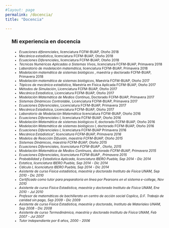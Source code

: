 ```yaml
---
#layout: page
permalink: /docencia/
title: "Docencia"

---
```

<div style="padding-left:20px;">
  
<h3 id="Docencia">Mi experiencia en docencia</h3>  

<ul>
  <li style="font-size:75%;"><i>Ecuaciones diferenciales</i>, licenciatura FCFM-BUAP, Otoño 2018</li>
  <li style="font-size:75%;"><i>Mecánica estadística</i>, licenciatura FCFM-BUAP, Otoño 2018</li>
  <li style="font-size:75%;"><i>Ecuaciones Diferenciales</i>, licenciatura FCFM-BUAP, Otoño 2018 </li>
  <li style="font-size:75%;"><i> Técnicas Numéricas Aplicadas a Sistemas Vivos</i>, licenciatura FCFM-BUAP, Primavera 2018 </li>
  <li style="font-size:75%;"><i>Laboratorio de modelación matemática</i>, licenciatura FCFM-BUAP, Primavera 2018 </li>
  <li style="font-size:75%;"><i>Modelación matemática de sistemas biológicos </i>, maestría y doctorado FCFM-BUAP, Primavera 2018 </li>
  <li style="font-size:75%;"><i>Modelación matemática de sistemas biológicos</i>, Maestría FCFM-BUAP, Otoño 2017 </li>
  <li style="font-size:75%;"><i>Tópicos de mecánica estadística</i>, Maestría en Física Aplicada FCFM-BUAP, Otoño 2017 </li>
  <li style="font-size:75%;"><i>Métodos de Simulación</i>, Licenciatura FCFM-BUAP, Otoño 2017 </li>
  <li style="font-size:75%;"><i>Mecánica Estadística</i>, Licenciatura FCFM-BUAP, Otoño 2017 </li>
  <li style="font-size:75%;"><i>Modelación Matemática de Medios Continuo</i>, Doctorado FCFM-BUAP, Primavera 2017 </li>
  <li style="font-size:75%;"><i>Sistemas Dinámicos Controlable</i>, Licenciatura FCFM-BUAP, Primavera 2017 </li>
  <li style="font-size:75%;"><i>Ecuaciones Diferenciales</i>, Licenciatura FCFM-BUAP, Primavera 2017 </li>
  <li style="font-size:75%;"><i>Mecánica Estadística</i>, Licenciatura FCFM-BUAP, Otoño 2017 </li>
  
  <li style="font-size:75%;"><i>Laboratorio de Modelación Matemática</i> licenciatura FCFM-BUAP, Otoño 2016</li>
  <li style="font-size:75%;"><i>Ecuaciones Diferenciales I</i>, licenciatura FCFM-BUAP, Otoño 2016</li>
  <li style="font-size:75%;"><i>Modelación Matemática de sistemas biológicos II</i>, doctorado FCFM-BUAP, Otoño 2016</li>
  <li style="font-size:75%;"><i>Modelación Matemática de sistemas biológicos I</i>, doctorado FCFM-BUAP, Otoño 2016</li>
  <li style="font-size:75%;"><i>Ecuaciones Diferenciales I</i>, licenciatura FCFM-BUAP Primavera 2016</li>
  <li style="font-size:75%;"><i>Mecánica Estadística", licenciatura FCFM-BUAP, Primavera 2016</li>
  <li style="font-size:75%;"><i>Modelos de Reacción Difusión</i>, maestría FCFM-BUAP, Otoño 2015</li>
  <li style="font-size:75%;"><i>Sistemas Dinámicos</i>, maestría FCFM-BUAP, Otoño 2015</li>
  <li style="font-size:75%;"><i>Ecuaciones Diferenciales</i>, licenciatura FCFM-BUAP , Otoño, 2015</li>
  <li style="font-size:75%;"><i>Modelación Matemática de Medios Continuos</i>, doctorado FCFM-BUAP, Primavera 2015</li>
  <li style="font-size:75%;"><i>Ecuaciones Diferenciales</i>, licenciatura FCFM-BUAP , Primavera 2015</li>
  <li style="font-size:75%;"><i>Probabilidad y Estadística Aplicada</i>, licenciatura IBERO Puebla, Sep 2014 - Dic 2014</li>
  <li style="font-size:75%;"><i>Estatica</i>, licenciatura IBERO Puebla, Sep 2014 - Dic 2014</li>
  <li style="font-size:75%;"><i>Cálculo I</i>, licenciatura IBERO Puebla, Sep 2014 - Dic 2014</li>
  <li style="font-size:75%;">Asistente de curso <i>Física estadística</i>, maestría y doctorado Instituto de Física UNAM, Sep 2010 - Dic 2010</li>
  <li style="font-size:75%;">Certificado como tutor para preparatoria en linea por Pearsons en el sistema e-college, Nov 2010</li>
  <li style="font-size:75%;">Asistente de curso <i>Física Estadística</i>, maestría y doctorado Instituto de Física UNAM, Ene 2010 - Jul 2010</li>
  <li style="font-size:75%;">Profesor de matemáticas de bachillerato en centro de acción social Copilco, D.F. Trabajo de caridad sin pago, Sep 2009 - Dic 2009</li>
  <li style="font-size:75%;">Asistente de curso <i>Física Estadística</i>, maestría y doctorado, Instituto de Materiales UNAM, Sep 2008 - Dic 2008</li>
  <li style="font-size:75%;">Asistente de curso <i>Termodinámica</i>, maestría y doctorado Instituto de Física UNAM, Feb 2007 - Jul 2007</li>
  <li style="font-size:75%;">Tutor independiente por 6 años, 2000 - 2006 </li>

